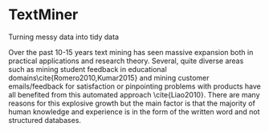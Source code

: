 # TextMiner
Turning messy data into tidy data

Over the past 10-15 years text mining has seen massive expansion both in practical applications and research theory. Several, quite diverse areas such as mining student feedback in educational domains\cite{Romero2010,Kumar2015} and mining customer emails/feedback for satisfaction or pinpointing problems with products have all benefited from this automated approach \cite{Liao2010}.  There are many reasons for this explosive growth but the main factor is that the majority of human knowledge and experience is in the form of the written word and not structured databases. 
